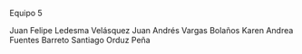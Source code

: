 Equipo 5

Juan Felipe Ledesma Velásquez
Juan Andrés Vargas Bolaños 
Karen Andrea Fuentes Barreto
Santiago Orduz Peña
